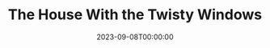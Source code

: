 ---
title: The House With the Twisty Windows
date: 2023-09-08T00:00:00
opening_date: 1929-01-22
closing_date:
layout: productions
program:
Theatre: Theatre Jacksonville
cast:
- Thereza: Annie M. Pratt
- Anne Sorrell: Dore' Beauchamp-Nobbs
- James Roper, K.C.: George W. Simmons, Jr.
- Stepan: Lorenzo Bladwin
- Heather Sorrell: Olive Rosenquist
- Derrick Moore: Paul Stuart Buchanan
- Charles Clive: Stuart Cavanagh
crew:
- Director: Mrs E.R.Hoyt
- Setting:
  - Anne C. Lalor
  - Mrs. E.R. Hoyt
---